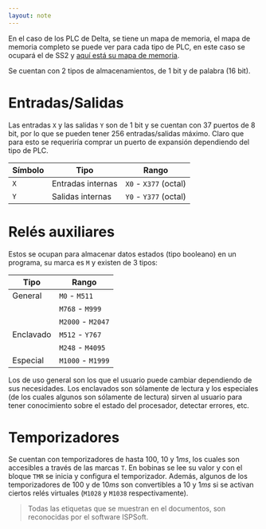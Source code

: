```yaml
---
layout: note
---
```


En el caso de los PLC de Delta, se tiene un mapa de memoria, el mapa de memoria completo se puede ver para cada tipo de PLC, en este caso se ocupará el de SS2 y [aquí está su mapa de memoria](http://www.deltronics.ru/images/manual/DVP-ES2-EX2-SS2-SA2-SX2-SE-TP_PM_EN_20181030.pdf#page=35).

Se cuentan con 2 tipos de almacenamientos, de 1 bit y de palabra (16 bit).

# Entradas/Salidas
Las entradas `X` y las salidas `Y` son de 1 bit y se cuentan con 37 puertos de 8 bit, por lo que se pueden tener 256 entradas/salidas máximo. Claro que para esto se requeriría comprar un puerto de expansión dependiendo del tipo de PLC.

| Símbolo | Tipo              | Rango                 |
| -       | -                 | -                     |
| `X`     | Entradas internas | `X0` - `X377` (octal) |
| `Y`     | Salidas internas  | `Y0` - `Y377` (octal) |

# Relés auxiliares
Estos se ocupan para almacenar datos estados (tipo booleano) en un programa, su marca es `M` y existen de 3 tipos:

| Tipo      | Rango             |
| -         | -                 |
| General   | `M0` - `M511`     |
|           | `M768` - `M999`   |
|           | `M2000` - `M2047` |
| Enclavado | `M512` - `Y767`   |
|           | `M248` - `M4095`  |
| Especial  | `M1000` - `M1999` |

Los de uso general son los que el usuario puede cambiar dependiendo de sus necesidades. Los enclavados son sólamente de lectura y los especiales (de los cuales algunos son sólamente de lectura) sirven al usuario para tener conocimiento sobre el estado del procesador, detectar errores, etc.

# Temporizadores
Se cuentan con temporizadores de hasta $100$, $10$ y $1 ms$, los cuales son accesibles a través de las marcas `T`. En bobinas se lee su valor y con el bloque `TMR` se inicia y configura el temporizador. Además, algunos de los temporizadores de $100$ y de $10 ms$ son convertibles a $10$ y $1 ms$ si se activan ciertos relés virtuales (`M1028` y `M1038` respectivamente).

> Todas las etiquetas que se muestran en el documentos, son reconocidas por el software ISPSoft.
